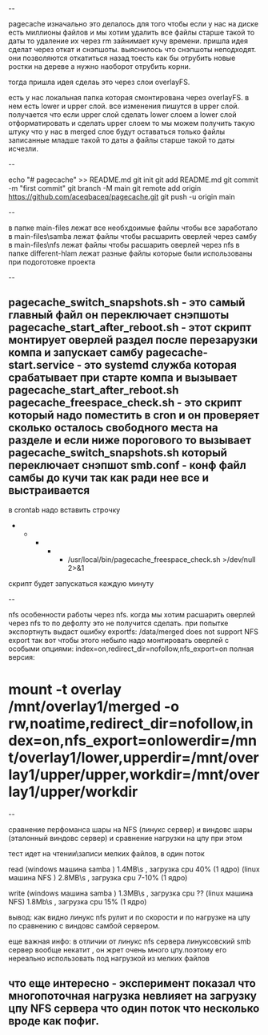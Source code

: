 --

pagecache 
изначально это делалось для того чтобы если у нас на диске есть миллионы файлов
и мы хотим удалить все файлы старше такой то даты то удаление их через rm 
зайнимает кучу времени. пришла идея сделат через откат и снэпшоты.
выяснилось что снэпшоты неподходят. они позволяются откатиться назад 
тоесть как бы отрубить новые ростки на дереве а нужно наоборот отрубить корни.

тогда пришла идея сделаь это через слои overlayFS.

есть у нас локальная папка которая смонтирована через overlayFS.
в нем есть lower и upper слой. все изменения пишутся в upper слой. 
получается что если upper слой сделать lower слоем
а lower слой отформатировать и сделать upper слоем то мы можем получить
такую штуку что у нас в merged слое будут оставаться только файлы 
записанные младше такой то даты а файлы старше такой то даты
исчезли.

--

echo "# pagecache" >> README.md
git init
git add README.md
git commit -m "first commit"
git branch -M main
git remote add origin https://github.com/aceqbaceq/pagecache.git
git push -u origin main


--

в папке main-files лежат все необхдоимые файлы чтобы все заработало
    в main-files\samba лежат файлы чтобы расшарить оверлей через самбу
    в main-files\nfs лежат файлы чтобы расшарить оверлей через  nfs
в папке different-hlam лежат разные файлы которые были использованы при подоготовке проекта

--

pagecache_switch_snapshots.sh - это самый главный файл он переключает снэпшоты
pagecache_start_after_reboot.sh - этот скрипт монтирует оверлей раздел после перезарузки компа и запускает самбу
pagecache-start.service - это systemd служба которая срабатывает при старте компа и вызывает pagecache_start_after_reboot.sh
pagecache_freespace_check.sh - это скрипт который надо поместить в cron и он проверяет сколько осталось свободного места на разделе
    и если ниже порогового то вызывает  pagecache_switch_snapshots.sh который переключает снэпшот
smb.conf - конф файл самбы до кучи так как ради нее все и выстраивается
--

в crontab надо вставить строчку

* * * * * /usr/local/bin/pagecache_freespace_check.sh >/dev/null 2>&1

скрипт будет запускаться каждую минуту

--

nfs
особенности работы через nfs.
когда мы хотим расшарить оверлей через nfs то по дефолту это не получится сделать.
при попытке экспортнуть выдаст ошибку
    exportfs: /data/merged does not support NFS export
так вот чтобы этого небыло надо монтировать оверлей с особыми опциями:
    index=on,redirect_dir=nofollow,nfs_export=on
полная версия:
# mount -t overlay /mnt/overlay1/merged -o rw,noatime,redirect_dir=nofollow,index=on,nfs_export=onlowerdir=/mnt/overlay1/lower,upperdir=/mnt/overlay1/upper/upper,workdir=/mnt/overlay1/upper/workdir

--

сравнение перфоманса шары на NFS (линукс сервер) и виндовс шары (эталонный виндовс сервер)
и сравнение нагрузки на цпу при этом 

тест идет на чтении\записи мелких файлов, 
в один поток

read
(windows машина samba )	 1.4MB\s , загрузка cpu 40% (1 ядро)
(linux машина NFS )	 2.8MB\s , загрузка cpu 7-10% (1 ядро)

write
(windows машина samba )	 1.3MB\s , загрузка cpu ?? 
(linux машина NFS)	 1.8Mb\s , загрузка cpu 15% (1 ядро)

вывод: как видно линукс nfs рулит и по скорости и по нагрузке на цпу по сравнению с виндовс самбой сервером.

еще важная инфо: в отличии от линукс nfs сервера линуксовский smb сервер вообще некатит , он жрет очень много цпу.поэтому его нереально использовать
под нагрузкой из мелких файлов

что еще интересно - эксперимент показал что многопоточная нагрузка невлияет на загрузку цпу NFS сервера 
что один поток что несколько вроде как пофиг.
--

